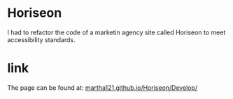 # Horiseon
I had to refactor the code of a marketin agency site called Horiseon to meet accessibility standards.
#  link
The page can be found at:
<a href="https://martha121.github.io/Horiseon/Develop/"> martha121.github.io/Horiseon/Develop/</a>



 
